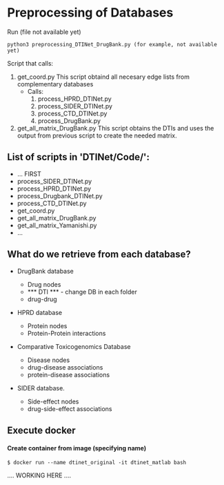 # Preprocessing of Databases

Run (file not available yet)
```
python3 preprocessing_DTINet_DrugBank.py (for example, not available yet)
```

Script that calls:
1. get_coord.py
    This script obtaind all necesary edge lists from complementary databases
    * Calls:
      1. process_HPRD_DTINet.py
      2. process_SIDER_DTINet.py
      3. process_CTD_DTINet.py
      4. process_DrugBank.py
2. get_all_matrix_DrugBank.py
    This script obtains the DTIs and uses the output from previous script to create the needed matrix. 



## List of scripts in 'DTINet/Code/':

- ... FIRST 
- process_SIDER_DTINet.py
- process_HPRD_DTINet.py
- process_Drugbank_DTINet.py
- process_CTD_DTINet.py
- get_coord.py 
- get_all_matrix_DrugBank.py 
- get_all_matrix_Yamanishi.py
- ...

## What do we retrieve from each database? 
* DrugBank database 
    - Drug nodes
    - *** DTI *** - change DB in each folder
    - drug-drug 

* HPRD database
    - Protein nodes
    - Protein-Protein interactions

* Comparative Toxicogenomics Database
    - Disease nodes
    - drug-disease associations
    - protein-disease associations 

* SIDER database.
    - Side-effect nodes
    - drug-side-effect associations 

## Execute docker


#### Create container from image (specifying name)
```
$ docker run --name dtinet_original -it dtinet_matlab bash
```
.... WORKING HERE ....